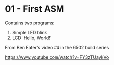 # 01 - First ASM

Contains two programs:

1) Simple LED blink
2) LCD 'Hello, World!'

From Ben Eater's video #4 in the 6502 build series

https://www.youtube.com/watch?v=FY3zTUaykVo
